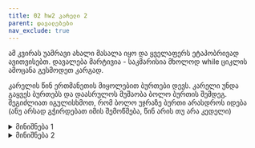 ```yaml
---
title: 02 hw2 კარელი 2
parent: დავალებები
nav_exclude: true
---
```


ამ კვირას უამრავი ახალი მასალა იყო და ყველაფერს ეტაპობრივად ავითვისებთ. დავალება მარტივია - საკმარისია მხოლოდ while ციკლის ამოცანა გესმოდეთ კარგად.

კარელის წინ ერთმანეთის მიყოლებით ბურთები დევს. კარელი უნდა გაყვეს ბურთებს და დაასრულოს მუშაობა ბოლო ბურთის შემდეგ. შეგიძლიათ იგულისხმოთ, რომ ბოლო უჯრაზე ბურთი არასდროს იდება (ანუ არსად გჭირდებათ იმის შემოწმება, წინ არის თუ არა კედელი)

<details>
<summary>მინიშნება 1</summary>
მოდი პირობა სხვანაირად გადავთარგმნოთ - კარელი უნდა გაყვეს ბურთებს და დაასრულოს მუშაობა ბოლო ბურთის შემდეგ = კარელი უნდა გადავიდეს ერთი უჯრით მანამ, სანამ უჯრაზე ბურთი დევს
</details>


<details>
<summary>მინიშნება 2</summary>
სანამ - while
უჯრაზე ბურთი დევს - ballsPresent()
გადავიდეს ერთი უჯრით - move()
</details>


